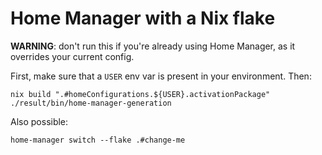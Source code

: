 # Home Manager with a Nix flake

**WARNING**: don't run this if you're already using Home Manager, as it overrides your current config.

First, make sure that a `USER` env var is present in your environment. Then:

```shell
nix build ".#homeConfigurations.${USER}.activationPackage"
./result/bin/home-manager-generation
```

Also possible:

```shell
home-manager switch --flake .#change-me
```
